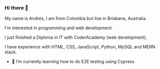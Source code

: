 ### Hi there 👋
My name is Andres, I am from Colombia but live in Brisbane, Australia. 

I'm interested in programming and web development.

I just finished a Diploma in IT with CoderAcademy (web development).

I have experience with HTML, CSS, JavaScript, Python, MySQL and MERN stack.

- 🌱 I’m currently learning how to do E2E testing using Cypress



<!--
**AndresBo/AndresBo** is a ✨ _special_ ✨ repository because its `README.md` (this file) appears on your GitHub profile.

Here are some ideas to get you started:

- 🔭 I’m currently working on ...

- 👯 I’m looking to collaborate on ...
- 🤔 I’m looking for help with ...
- 💬 Ask me about ...
- 📫 How to reach me: ...
- 😄 Pronouns: ...
- ⚡ Fun fact: ...
-->
